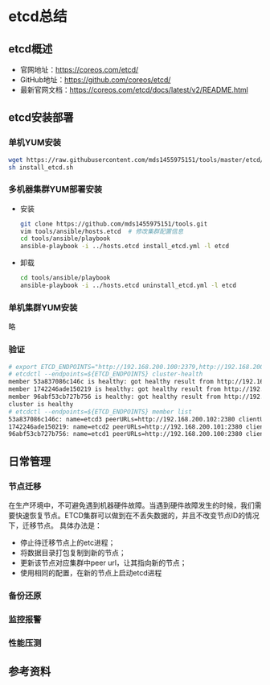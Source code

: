# etcd总结
## etcd概述
- 官网地址：https://coreos.com/etcd/
- GitHub地址：https://github.com/coreos/etcd/
- 最新官网文档：https://coreos.com/etcd/docs/latest/v2/README.html

## etcd安装部署
### 单机YUM安装
``` bash
wget https://raw.githubusercontent.com/mds1455975151/tools/master/etcd/install_etcd.sh
sh install_etcd.sh
```
### 多机器集群YUM部署安装
- 安装
  ``` bash
  git clone https://github.com/mds1455975151/tools.git
  vim tools/ansible/hosts.etcd  # 修改集群配置信息
  cd tools/ansible/playbook
  ansible-playbook -i ../hosts.etcd install_etcd.yml -l etcd
  ```
- 卸载
  ``` bash
  cd tools/ansible/playbook
  ansible-playbook -i ../hosts.etcd uninstall_etcd.yml -l etcd
  ```

### 单机集群YUM安装
略

### 验证
``` bash
# export ETCD_ENDPOINTS="http://192.168.200.100:2379,http://192.168.200.101:2379,http://192.168.200.102:2379"
# etcdctl --endpoints=${ETCD_ENDPOINTS} cluster-health
member 53a837086c146c is healthy: got healthy result from http://192.168.200.102:2379
member 1742246ade150219 is healthy: got healthy result from http://192.168.200.101:2379
member 96abf53cb727b756 is healthy: got healthy result from http://192.168.200.100:2379
cluster is healthy
# etcdctl --endpoints=${ETCD_ENDPOINTS} member list                                                                                     
53a837086c146c: name=etcd3 peerURLs=http://192.168.200.102:2380 clientURLs=http://192.168.200.102:2379,http://192.168.200.102:4001 isLeader=true
1742246ade150219: name=etcd2 peerURLs=http://192.168.200.101:2380 clientURLs=http://192.168.200.101:2379,http://192.168.200.101:4001 isLeader=false
96abf53cb727b756: name=etcd1 peerURLs=http://192.168.200.100:2380 clientURLs=http://192.168.200.100:2379,http://192.168.200.100:4001 isLeader=false
```
## 日常管理
### 节点迁移
在生产环境中，不可避免遇到机器硬件故障。当遇到硬件故障发生的时候，我们需要快速恢复节点。ETCD集群可以做到在不丢失数据的，并且不改变节点ID的情况下，迁移节点。
具体办法是：
- 停止待迁移节点上的etc进程；
- 将数据目录打包复制到新的节点；
- 更新该节点对应集群中peer url，让其指向新的节点；
- 使用相同的配置，在新的节点上启动etcd进程

### 备份还原
### 监控报警
### 性能压测
## 参考资料
